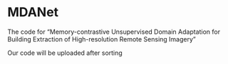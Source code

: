 # MDANet
The code for “Memory-contrastive Unsupervised Domain Adaptation for Building Extraction of High-resolution Remote Sensing Imagery”

Our code will be uploaded after sorting
